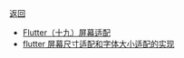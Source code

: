 [返回](/Home)

* [Flutter（十九）屏幕适配](https://www.jianshu.com/p/f983c500d259)
* [flutter 屏幕尺寸适配和字体大小适配的实现](https://cloud.tencent.com/developer/article/1719329)


```


```